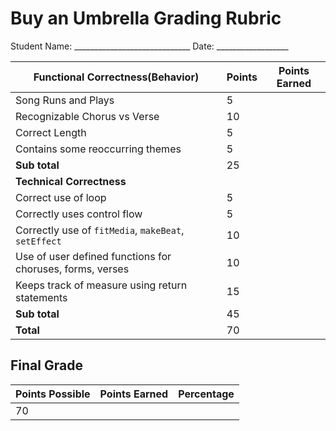 # Buy an Umbrella Grading Rubric

Student Name: _____________________________ Date: __________________


| **Functional Correctness(Behavior)** | Points | Points Earned|
| -------------------------------------| -- |  -- |
| Song Runs and Plays | 5   |
| Recognizable Chorus vs Verse | 10|
| Correct Length | 5   |
| Contains some reoccurring themes| 5  |
| **Sub total**                                                   | 25  |
| **Technical Correctness**                                    |     |
| Correct use of loop                                        | 5  |
| Correctly uses control flow         | 5  |
| Correctly use of `fitMedia`, `makeBeat`, `setEffect`                                  | 10  |
| Use of user defined functions for choruses, forms, verses      | 10  |
| Keeps track of measure using return statements | 15  |
| **Sub total**                                                   | 45  |
| **Total**                                                       | 70 |      

## Final Grade

| **Points Possible** | **Points Earned** | Percentage |
| --- | --- | --- |
| 70 |     |     |
